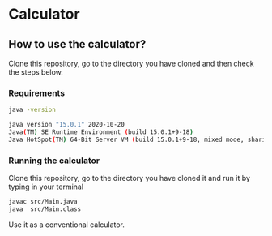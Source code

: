 # Calculator

## How to use the calculator?
Clone this repository, go to the directory you have cloned and then check the steps below.

### Requirements

````bash
java -version

java version "15.0.1" 2020-10-20
Java(TM) SE Runtime Environment (build 15.0.1+9-18)
Java HotSpot(TM) 64-Bit Server VM (build 15.0.1+9-18, mixed mode, sharing)
````
### Running the calculator

Clone this repository, go to the directory you have cloned it and run it by typing in your terminal

````bash
javac src/Main.java
java  src/Main.class
````

Use it as a conventional calculator.